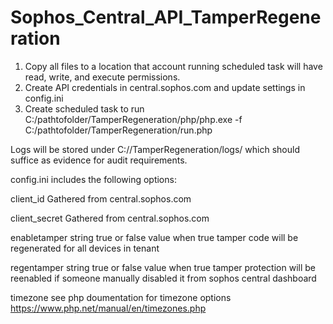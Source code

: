 # Sophos_Central_API_TamperRegeneration

1. Copy all files to a location that account running scheduled task will have read, write, and execute permissions.
2. Create API credentials in central.sophos.com and update settings in config.ini
3. Create scheduled task to run C:/pathtofolder/TamperRegeneration/php/php.exe -f C:/pathtofolder/TamperRegeneration/run.php

Logs will be stored under C:/<pathtofolder>/TamperRegeneration/logs/ which should suffice as evidence for audit requirements.
  
config.ini includes the following options:

client_id
Gathered from central.sophos.com

client_secret
Gathered from central.sophos.com

enabletamper
string true or false value when true tamper code will be regenerated for all devices in tenant

regentamper
string true or false value when true tamper protection will be reenabled if someone manually disabled it from sophos central dashboard

timezone
see php doumentation for timezone options https://www.php.net/manual/en/timezones.php

